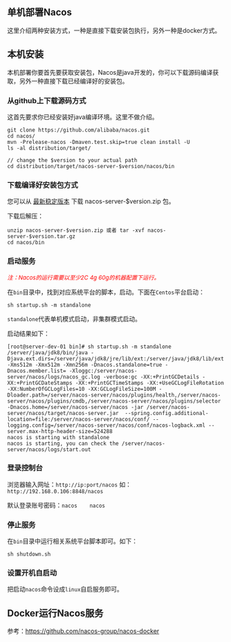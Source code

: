 ## 单机部署Nacos

这里介绍两种安装方式，一种是直接下载安装包执行，另外一种是docker方式。

## 本机安装

本机部署你要首先要获取安装包，Nacos是java开发的，你可以下载源码编译获取，另外一种直接下载已经编译好的安装包。

### 从github上下载源码方式

这首先要求你已经安装好java编译环境。这里不做介绍。

```shell
git clone https://github.com/alibaba/nacos.git
cd nacos/
mvn -Prelease-nacos -Dmaven.test.skip=true clean install -U  
ls -al distribution/target/

// change the $version to your actual path
cd distribution/target/nacos-server-$version/nacos/bin
```

### 下载编译好安装包方式

您可以从 [最新稳定版本](https://github.com/alibaba/nacos/releases) 下载 nacos-server-$version.zip 包。

下载后解压：
```shell
unzip nacos-server-$version.zip 或者 tar -xvf nacos-server-$version.tar.gz
cd nacos/bin
```

### 启动服务

*<font size=2 color=#FF000>注：Nacos的运行需要以至少2C 4g 60g的机器配置下运行。</font>*

在`bin`目录中，找到对应系统平台的脚本，启动。下面在`Centos`平台启动：
```shell
sh startup.sh -m standalone
```
`standalone`代表单机模式启动，非集群模式启动。

启动结果如下：
```shell
[root@server-dev-01 bin]# sh startup.sh -m standalone
/server/java/jdk8/bin/java -Djava.ext.dirs=/server/java/jdk8/jre/lib/ext:/server/java/jdk8/lib/ext  -Xms512m -Xmx512m -Xmn256m -Dnacos.standalone=true -Dnacos.member.list= -Xloggc:/server/nacos-server/nacos/logs/nacos_gc.log -verbose:gc -XX:+PrintGCDetails -XX:+PrintGCDateStamps -XX:+PrintGCTimeStamps -XX:+UseGCLogFileRotation -XX:NumberOfGCLogFiles=10 -XX:GCLogFileSize=100M -Dloader.path=/server/nacos-server/nacos/plugins/health,/server/nacos-server/nacos/plugins/cmdb,/server/nacos-server/nacos/plugins/selector -Dnacos.home=/server/nacos-server/nacos -jar /server/nacos-server/nacos/target/nacos-server.jar  --spring.config.additional-location=file:/server/nacos-server/nacos/conf/ --logging.config=/server/nacos-server/nacos/conf/nacos-logback.xml --server.max-http-header-size=524288
nacos is starting with standalone
nacos is starting, you can check the /server/nacos-server/nacos/logs/start.out
```

### 登录控制台

浏览器输入网址：`http://ip:port/nacos` 如：`http://192.168.0.106:8848/nacos`    

默认登录账号密码：`nacos    nacos`

### 停止服务

在`bin`目录中运行相关系统平台脚本即可。如下：
```shell
sh shutdown.sh
```

### 设置开机自启动

把启动`nacos`命令设成`linux`自启服务即可。

## Docker运行Nacos服务

参考：https://github.com/nacos-group/nacos-docker

